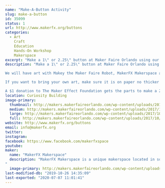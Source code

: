 ```yaml
---
name: "Make-A-Button Activity"
slug: make-a-button
id: 35099
status: 1
url: http://www.makerfx.org/buttons
categories:
  - Art
    Craft
    Education
    Hands-On Workshop
    Makerspace
excerpt: "Make a 1\" or 2.25\" button at Maker Faire Orlando using our art, or bring your own!"
description: "Make a 1\" or 2.25\" button at Maker Faire Orlando using our art, or bring your own! We are bringing parts to make 5,000 1\" buttons and 5,000 2.25\" buttons - will you help us make 10,000 buttons in one weekend?!

We will have art with Makey the Maker Faire Robot, MakerFX Makerspace art, Maker Faire Orlando art, color-your-own options, and more. 

If you want to bring your own art, make sure it is on paper no thicker than a photo. Plain paper is best, and cardstock is too thick.

A $1 donation to The Maker Effect Foundation gets the parts to make a 2.25\" button or the parts to make TWO 1\" buttons!"
location: Curiosity Building
image-primary:
  thumbnail: http://makers.makerfaireorlando.com/wp-content/uploads/2017/10/buttons4-150x150.jpg
  medium: http://makers.makerfaireorlando.com/wp-content/uploads/2017/10/buttons4-225x300.jpg
  large: http://makers.makerfaireorlando.com/wp-content/uploads/2017/10/buttons4.jpg
  full: http://makers.makerfaireorlando.com/wp-content/uploads/2017/10/buttons4.jpg
website: http://www.makerfx.org/buttons
email: info@makerfx.org
twitter: 
instagram: 
facebook: https://www.facebook.com/makerfxspace
youtube: 
maker:
  name: "MakerFX Makerspace"
  description: "MakerFX Makerspace is a unique makerspace located in south Orlando and easily accessible by those in the area. This new makerspace is organize by a group of like minded individuals that saw a need for a new space on the south side or Orlando to fill in the geographic gaps. One of our goals is to work hand in hand with other local spaces in the Greater Orlando area. As a program of The Maker Effect Foundation, MakerFX strives to create unique classes, useful workspaces, and share ideas with the maker community. 
"
  image-primary: http://makers.makerfaireorlando.com/wp-content/uploads/2017/08/makerfx_hex_square.png
last-modified-db: "2019-10-26 14:35:09"
last-exported: "2020-07-07 11:01:41"
---
```

